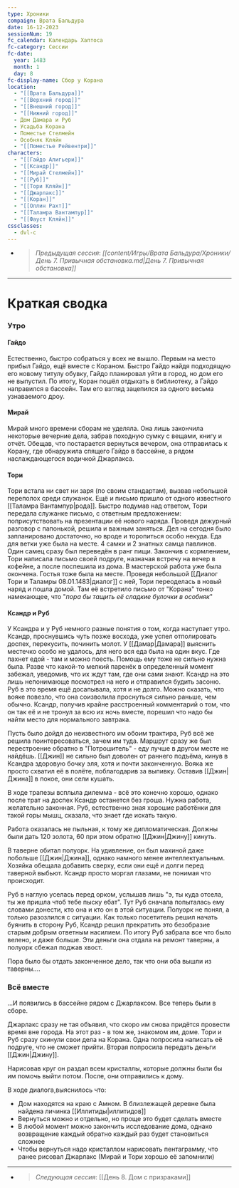 ```yaml
---
type: Хроники
compaign: Врата Бальдура
date: 16-12-2023
sessionNum: 19
fc_calendar: Календарь Хаптоса
fc-category: Сессии
fc-date:
  year: 1483
  month: 1
  day: 8
fc-display-name: Сбор у Корана
location:
  - "[[Врата Бальдура]]"
  - "[[Верхний город]]"
  - "[[Внешний город]]"
  - "[[Нижний город]]"
  - Дом Дамара и Руб
  - Усадьба Корана
  - Поместье Стелмейн
  - Особняк Кляйн
  - "[[Поместье Рейвентри]]"
characters:
  - "[[Гайдо Алигьери]]"
  - "[[Ксандр]]"
  - "[[Мирай Стелмейн]]"
  - "[[Руб]]"
  - "[[Тори Кляйн]]"
  - "[[Джарлакс]]"
  - "[[Коран]]"
  - "[[Оллин Рахт]]"
  - "[[Таламра Вантампур]]"
  - "[[Фауст Кляйн]]"
cssclasses:
  - dvl-c
---
```


<!-- QueryToSerialize: LIST without ID "> *Предыдущая сессия*: *" + file.link + "*" From "content/Игры/Врата Бальдура/Хроники" WHERE sessionNum < this.sessionNum SORT sessionNum desc Limit 1 -->
<!-- SerializedQuery: LIST without ID "> *Предыдущая сессия*: *" + file.link + "*" From "content/Игры/Врата Бальдура/Хроники" WHERE sessionNum < this.sessionNum SORT sessionNum desc Limit 1 -->
- > *Предыдущая сессия*: *[[content/Игры/Врата Бальдура/Хроники/День 7. Привычная обстановка.md|День 7. Привычная обстановка]]*
<!-- SerializedQuery END -->

---


# Краткая сводка

### Утро 
#### Гайдо 
Естественно, быстро собраться у всех не вышло. 
Первым на место прибыл Гайдо, ещё вместе с Кораном. Быстро Гайдо найдя подходящую его новому титулу обувку, Гайдо планировал уйти в город, но дом его не выпустил. По итогу, Коран пошёл отдыхать в библиотеку, а Гайдо направился в бассейн. Там его взгляд зацепился за одного весьма узнаваемого дроу.

#### Мирай
Мирай много времени сборам не уделяла. Она лишь закончила некоторые вечерние дела, забрав походную сумку с вещами, книгу и отчёт. Обещав, что постарается вернуться вечером, она отправилась к Корану, где обнаружила спящего Гайдо в бассейне, а рядом наслаждающегося водичкой Джарлакса.

#### Тори
Тори встала ни свет ни заря (по своим стандартам), вызвав небольшой переполох среди служанок. Ещё и письмо пришло от одного известного [[Таламра Вантампур|рода]]. Быстро подумав над ответом, Тори передала служанке письмо, с ответным предложением: поприсутствовать на презентации её нового наряда.
Проведя дежурный разговор с папонькой, решила и важным заняться. Дел на сегодня было запланировано достаточно, но вроде и торопиться особо некуда. 
Еда для ветки уже была на месте. 4 самки и 2 знатных самца павлинов. Один самец сразу был переведён в ранг пищи. 
Закончив с кормлением, Тори написала письмо своей подруге, назначая встречу на вечер в кофейне, а после поспешила из дома.
В мастерской работа уже была окончена. Гостья тоже была на месте. Проведя небольшой [[Диалог Тори и Таламры 08.01.1483|диалог]] с ней, Тори переоделась в новый наряд и пошла домой. Там её встретило письмо от "Корана" тонко намекающее, что "*пора бы тащить её сладкие булочки в особняк*"

#### Ксандр и Руб
У Ксандра и у Руб немного разные понятия о том, когда наступает утро. Ксандр, проснувшись чуть позже восхода, уже успел отполировать доспех, перекусить, починить молот. У [[Дамар|Дамара]] выяснить местечко особо не удалось, для него вся еда была на один вкус. Где пахнет едой - там и можно поесть. Помощь ему тоже не сильно нужна была. Разве что какой-то мелкий паренёк в определенный момент забежал, уведомив, что их ждут там, где они сами знают. Ксандр на это лишь непонимающе посмотрел на него и отправился будить засоню.
Руб в это время ещё досапывала, хотя и не долго. Можно сказать, что вояке повезло, что она соизволила проснуться сильно раньше, чем обычно. Ксандр, получив крайне расстроенный комментарий о том, что он так её и не тронул за всю их ночь вместе, порешил что надо бы найти место для нормального завтрака. 

Пусть было дойдя до неизвестного им обоим трактира, Руб всё же решила поинтересоваться, зачем им туда. Маршрут сразу же был перестроение обратно в "Потрошитель" - еду лучше в другом месте не найдёшь. [[Джин]] не сильно был доволен от раннего подъёма, кинув в Ксандра здоровую бочку эля, хотя и почти законченную. Вояка же просто схватил её в полёте, поблагодарив за выпивку. Оставив [[Джин|Джина]] в покое, они сели кушать. 

В ходе трапезы всплыла дилемма - всё это конечно хорошо, однако после трат на доспех Ксандр останется без гроша. Нужна работа, желательно законная. Руб, естественно зная хорошие работёнки для такой горы мышц, сказала, что знает где искать такую.

Работа оказалась не пыльная, к тому же дипломатическая. Должны были дать 120 золота, 60 при этом обратно [[Джин|Джину]] кинуть. 

В таверне обитал полуорк. На удивление, он был махиной даже побольше [[Джин|Джина]], однако намного менее интеллектуальным. Хозяйка обещала добавить сверху, если они ещё и долги перед таверной выбьют. Ксандр просто моргал глазами, не понимая что происходит. 

Руб в наглую уселась перед орком, услышав лишь "э, ты куда отсела, ты же пришла чтоб тебе пыску ебат". Тут Руб сначала попыталась ему словами донести, кто она и кто он в этой ситуации. Полуорк не понял, а только разозлился с ситуации. Как только посетитель решил начать буянить в сторону Руб, Ксандр решил прекратить это безобразие старым добрым ответным насилием. По итогу Руб забрала все что было велено, и даже больше. Эти деньги она отдала на ремонт таверны, а полуорк сбежал поджав хвост.

Пора было бы отдать законченное дело, так что они оба вышли из таверны....

### Всё вместе 

...И появились в бассейне рядом с Джарлаксом. Все теперь были в сборе. 

Джарлакс сразу не тая объявил, что скоро им снова придётся провести время вне города. На этот раз - в том же, знакомом им, доме. Тори и Руб сразу скинули свои дела на Корана. Одна попросила написать её подруге, что не сможет прийти. Вторая попросила передать деньги [[Джин|Джину]].

Нарисовав круг он раздал всем кристаллы, которые должны были бы им помочь выйти потом. После, они отправились к дому.

В ходе диалога,выяснилось что:
- Дом находятся на краю с Амном. В близлежащей деревне была найдена личинка [[Иллитиды|иллитидов]]
- Вернуться можно и отдельно, но проще это будет сделать вместе
- В любой момент можно закончить исследование дома, однако возвращение каждый обратно каждый раз будет становиться сложнее
- Чтобы вернуться надо кристаллом нарисовать пентаграмму, что ранее рисовал Джарлакс (Мирай и Тори хорошо её запомнили)


---
<!-- QueryToSerialize: LIST without ID "> *Следующая сессия*: " + file.link From "content/Игры/Врата Бальдура/Хроники" WHERE sessionNum > this.sessionNum SORT sessionNum asc Limit 1 -->
<!-- SerializedQuery: LIST without ID "> *Следующая сессия*: " + file.link From "content/Игры/Врата Бальдура/Хроники" WHERE sessionNum > this.sessionNum SORT sessionNum asc Limit 1 -->
- > *Следующая сессия*: [[День 8. Дом с призраками]]
<!-- SerializedQuery END -->
